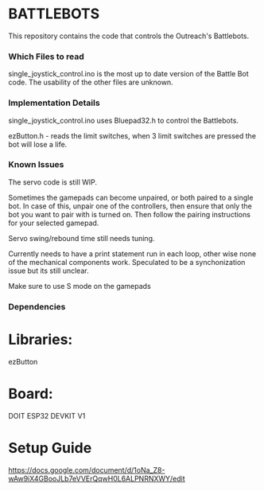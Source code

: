# BATTLEBOTS

This repository contains the code that controls the Outreach's Battlebots.

### Which Files to read

single_joystick_control.ino is the most up to date version of the Battle Bot code.
The usability of the other files are unknown.

### Implementation Details

single_joystick_control.ino uses Bluepad32.h to control the Battlebots. 

ezButton.h - reads the limit switches, when 3 limit switches are pressed the bot will lose a life.

### Known Issues

The servo code is still WIP.

Sometimes the gamepads can become unpaired, or both paired to a single bot. In case of this, unpair one of the controllers, then ensure that only the bot you want to pair with is turned on. Then follow the pairing instructions for your selected gamepad.


Servo swing/rebound time still needs tuning.

Currently needs to have a print statement run in each loop, other wise none of the mechanical components work. Speculated to be a synchonization issue but its still unclear.

Make sure to use S mode on the gamepads

### Dependencies
# Libraries:
ezButton
# Board:
DOIT ESP32 DEVKIT V1

# Setup Guide
https://docs.google.com/document/d/1oNa_Z8-wAw9iX4GBooJLb7eVVErQqwH0L6ALPNRNXWY/edit
